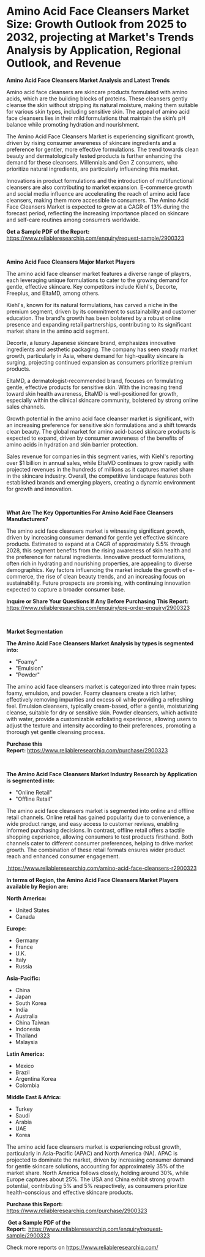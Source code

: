 <p><h1>Amino Acid Face Cleansers Market Size: Growth Outlook from 2025 to 2032, projecting at Market's Trends Analysis by Application, Regional Outlook, and Revenue</h1></p><p><strong>Amino Acid Face Cleansers Market Analysis and Latest Trends</strong></p>
<p><p>Amino acid face cleansers are skincare products formulated with amino acids, which are the building blocks of proteins. These cleansers gently cleanse the skin without stripping its natural moisture, making them suitable for various skin types, including sensitive skin. The appeal of amino acid face cleansers lies in their mild formulations that maintain the skin’s pH balance while promoting hydration and nourishment.</p><p>The Amino Acid Face Cleansers Market is experiencing significant growth, driven by rising consumer awareness of skincare ingredients and a preference for gentler, more effective formulations. The trend towards clean beauty and dermatologically tested products is further enhancing the demand for these cleansers. Millennials and Gen Z consumers, who prioritize natural ingredients, are particularly influencing this market.</p><p>Innovations in product formulations and the introduction of multifunctional cleansers are also contributing to market expansion. E-commerce growth and social media influence are accelerating the reach of amino acid face cleansers, making them more accessible to consumers. The Amino Acid Face Cleansers Market is expected to grow at a CAGR of 13% during the forecast period, reflecting the increasing importance placed on skincare and self-care routines among consumers worldwide.</p></p>
<p><strong>Get a Sample PDF of the Report:&nbsp;</strong> <a href="https://www.reliableresearchiq.com/enquiry/request-sample/2900323?utm_campaign=3586&utm_medium=2&utm_source=Github&utm_content=ia&utm_term=16032025&utm_id=amino-acid-face-cleansers">https://www.reliableresearchiq.com/enquiry/request-sample/2900323</a></p>
<p>&nbsp;</p>
<p><strong>Amino Acid Face Cleansers Major Market Players</strong></p>
<p><p>The amino acid face cleanser market features a diverse range of players, each leveraging unique formulations to cater to the growing demand for gentle, effective skincare. Key competitors include Kiehl's, Decorte, Freeplus, and EltaMD, among others.</p><p>Kiehl's, known for its natural formulations, has carved a niche in the premium segment, driven by its commitment to sustainability and customer education. The brand's growth has been bolstered by a robust online presence and expanding retail partnerships, contributing to its significant market share in the amino acid segment.</p><p>Decorte, a luxury Japanese skincare brand, emphasizes innovative ingredients and aesthetic packaging. The company has seen steady market growth, particularly in Asia, where demand for high-quality skincare is surging, projecting continued expansion as consumers prioritize premium products.</p><p>EltaMD, a dermatologist-recommended brand, focuses on formulating gentle, effective products for sensitive skin. With the increasing trend toward skin health awareness, EltaMD is well-positioned for growth, especially within the clinical skincare community, bolstered by strong online sales channels.</p><p>Growth potential in the amino acid face cleanser market is significant, with an increasing preference for sensitive skin formulations and a shift towards clean beauty. The global market for amino acid-based skincare products is expected to expand, driven by consumer awareness of the benefits of amino acids in hydration and skin barrier protection.</p><p>Sales revenue for companies in this segment varies, with Kiehl's reporting over $1 billion in annual sales, while EltaMD continues to grow rapidly with projected revenues in the hundreds of millions as it captures market share in the skincare industry. Overall, the competitive landscape features both established brands and emerging players, creating a dynamic environment for growth and innovation.</p></p>
<p>&nbsp;</p>
<p><strong>What Are The Key Opportunities For Amino Acid Face Cleansers Manufacturers?</strong></p>
<p><p>The amino acid face cleansers market is witnessing significant growth, driven by increasing consumer demand for gentle yet effective skincare products. Estimated to expand at a CAGR of approximately 5.5% through 2028, this segment benefits from the rising awareness of skin health and the preference for natural ingredients. Innovative product formulations, often rich in hydrating and nourishing properties, are appealing to diverse demographics. Key factors influencing the market include the growth of e-commerce, the rise of clean beauty trends, and an increasing focus on sustainability. Future prospects are promising, with continuing innovation expected to capture a broader consumer base.</p></p>
<p><strong>Inquire or Share Your Questions If Any Before Purchasing This Report:</strong> <a href="https://www.reliableresearchiq.com/enquiry/pre-order-enquiry/2900323?utm_campaign=3586&utm_medium=2&utm_source=Github&utm_content=ia&utm_term=16032025&utm_id=amino-acid-face-cleansers">https://www.reliableresearchiq.com/enquiry/pre-order-enquiry/2900323</a></p>
<p>&nbsp;</p>
<p><strong>Market Segmentation</strong></p>
<p><strong>The Amino Acid Face Cleansers Market Analysis by types is segmented into:</strong></p>
<p><ul><li>"Foamy"</li><li>"Emulsion"</li><li>"Powder"</li></ul></p>
<p><p>The amino acid face cleansers market is categorized into three main types: foamy, emulsion, and powder. Foamy cleansers create a rich lather, effectively removing impurities and excess oil while providing a refreshing feel. Emulsion cleansers, typically cream-based, offer a gentle, moisturizing cleanse, suitable for dry or sensitive skin. Powder cleansers, which activate with water, provide a customizable exfoliating experience, allowing users to adjust the texture and intensity according to their preferences, promoting a thorough yet gentle cleansing process.</p></p>
<p><strong>Purchase this Report:&nbsp;</strong><a href="https://www.reliableresearchiq.com/purchase/2900323?utm_campaign=3586&utm_medium=2&utm_source=Github&utm_content=ia&utm_term=16032025&utm_id=amino-acid-face-cleansers">https://www.reliableresearchiq.com/purchase/2900323</a></p>
<p>&nbsp;</p>
<p><strong>The Amino Acid Face Cleansers Market Industry Research by Application is segmented into:</strong></p>
<p><ul><li>"Online Retail"</li><li>"Offline Retail"</li></ul></p>
<p><p>The amino acid face cleansers market is segmented into online and offline retail channels. Online retail has gained popularity due to convenience, a wide product range, and easy access to customer reviews, enabling informed purchasing decisions. In contrast, offline retail offers a tactile shopping experience, allowing consumers to test products firsthand. Both channels cater to different consumer preferences, helping to drive market growth. The combination of these retail formats ensures wider product reach and enhanced consumer engagement.</p></p>
<p><a href="https://www.reliableresearchiq.com/amino-acid-face-cleansers-r2900323?utm_campaign=3586&utm_medium=2&utm_source=Github&utm_content=ia&utm_term=16032025&utm_id=amino-acid-face-cleansers">&nbsp;https://www.reliableresearchiq.com/amino-acid-face-cleansers-r2900323</a></p>
<p><strong>In terms of Region, the Amino Acid Face Cleansers Market Players available by Region are:</strong></p>
<p>
    <p> <strong> North America: </strong>
        <ul>
            <li>United States</li>
            <li>Canada</li>
        </ul>
        </p> 
    <p> <strong> Europe: </strong>
        <ul>
            <li>Germany</li>
            <li>France</li>
            <li>U.K.</li>
            <li>Italy</li>
            <li>Russia</li>
        </ul>
        </p> 
    <p> <strong> Asia-Pacific: </strong>
        <ul>
            <li>China</li>
            <li>Japan</li>
            <li>South Korea</li>
            <li>India</li>
            <li>Australia</li>
            <li>China Taiwan</li>
            <li>Indonesia</li>
            <li>Thailand</li>
            <li>Malaysia</li>
        </ul>
        </p> 
    <p> <strong> Latin America: </strong>
        <ul>
            <li>Mexico</li>
            <li>Brazil</li>
            <li>Argentina Korea</li>
            <li>Colombia</li>
        </ul>
        </p> 
    <p> <strong> Middle East & Africa: </strong>
        <ul>
            <li>Turkey</li>
            <li>Saudi</li>
            <li>Arabia</li>
            <li>UAE</li>
            <li>Korea</li>
        </ul>
    </p>
    </p>
<p><p>The amino acid face cleansers market is experiencing robust growth, particularly in Asia-Pacific (APAC) and North America (NA). APAC is projected to dominate the market, driven by increasing consumer demand for gentle skincare solutions, accounting for approximately 35% of the market share. North America follows closely, holding around 30%, while Europe captures about 25%. The USA and China exhibit strong growth potential, contributing 5% and 5% respectively, as consumers prioritize health-conscious and effective skincare products.</p></p>
<p><strong>Purchase this Report: </strong><a href="https://www.reliableresearchiq.com/purchase/2900323?utm_campaign=3586&utm_medium=2&utm_source=Github&utm_content=ia&utm_term=16032025&utm_id=amino-acid-face-cleansers">https://www.reliableresearchiq.com/purchase/2900323</a></p>
<p>&nbsp;<strong>Get a Sample PDF of the Report:&nbsp;&nbsp;</strong><a href="https://www.reliableresearchiq.com/enquiry/request-sample/2900323?utm_campaign=3586&utm_medium=2&utm_source=Github&utm_content=ia&utm_term=16032025&utm_id=amino-acid-face-cleansers">https://www.reliableresearchiq.com/enquiry/request-sample/2900323</a></p>
<p><strong></strong></p>
<p>Check more reports on <a href="https://www.reliableresearchiq.com/?utm_campaign=3586&utm_medium=2&utm_source=Github&utm_content=ia&utm_term=16032025&utm_id=amino-acid-face-cleansers">https://www.reliableresearchiq.com/</a></p>